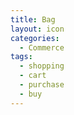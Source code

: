 ```yaml
---
title: Bag
layout: icon
categories:
  - Commerce
tags:
  - shopping
  - cart
  - purchase
  - buy
---
```

